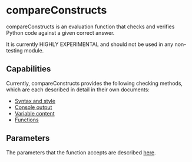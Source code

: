 # compareConstructs
compareConstructs is an evaluation function that checks and verifies Python code against a given
correct answer.

It is currently HIGHLY EXPERIMENTAL and should not be used in any non-testing module.

## Capabilities
Currently, compareConstructs provides the following checking methods, which are each described
in detail in their own documents:

- [Syntax and style](syntax_and_style.md)
- [Console output](console_output.md)
- [Variable content](variable_content.md)
- [Functions](functions.md)

## Parameters
The parameters that the function accepts are described [here](parameters.md).
